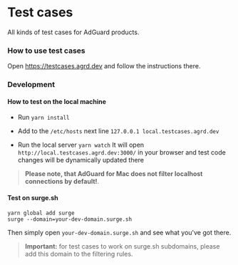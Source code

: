 # Test cases

All kinds of test cases for AdGuard products.

### How to use test cases

Open https://testcases.agrd.dev and follow the instructions there.

### Development

#### How to test on the local machine

* Run `yarn install`

* Add to the `/etc/hosts` next line
    `127.0.0.1 local.testcases.agrd.dev`

* Run the local server
    `yarn watch`
It will open `http://local.testcases.agrd.dev:3000/` in your browser
and test code changes will be dynamically updated there

> **Please note, that AdGuard for Mac does not filter localhost connections by default!**.

#### Test on surge.sh

```
yarn global add surge
surge --domain=your-dev-domain.surge.sh
```

Then simply open `your-dev-domain.surge.sh` and see what you've got there.

> **Important:** for test cases to work on surge.sh subdomains, please add this domain to the filtering rules.
